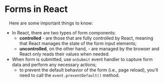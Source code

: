 # Forms in React

&emsp;Here are some important things to know:
* In React, there are two types of form components: 
  + **controlled** - are those that are fully controlled by React, meaning that React manages the state of the form input elements; 
  + **uncontrolled**, on the other hand, - are managed by the browser and React only reads their values when needed.
* When form is submitted, use `onSubmit` event handler to capture form data and perform any necessary actions; 
  + to prevent the default behavior of the form (i.e., page reload), you'll need to call the `event.preventDefault()` method.





